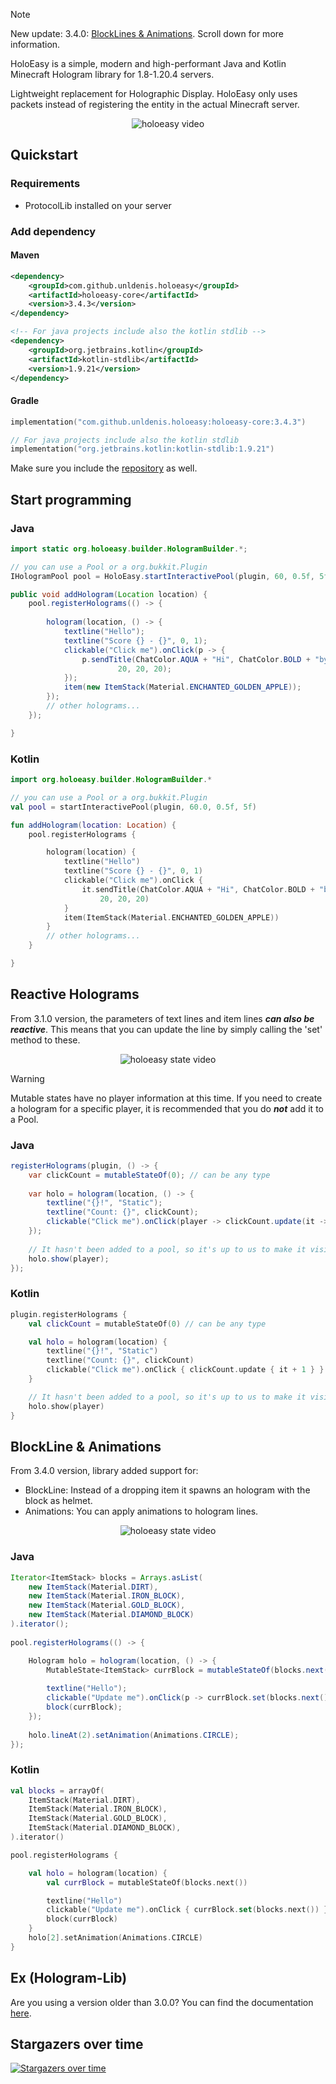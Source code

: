 > [!NOTE]
> New update: 3.4.0: [BlockLines & Animations](https://github.com/unldenis/holoeasy?tab=readme-ov-file#blockline--animations). Scroll down for more information.

HoloEasy is a simple, modern and high-performant Java and Kotlin Minecraft Hologram library for 1.8-1.20.4 servers.

Lightweight replacement for Holographic Display. HoloEasy only uses packets instead of registering the entity in the actual Minecraft server.
<p align="center">
  <img src="preview/gif.gif"  alt="holoeasy video"/>
</p>

## Quickstart

### Requirements 
* ProtocolLib installed on your server

### Add dependency
#### Maven

```xml
<dependency>
    <groupId>com.github.unldenis.holoeasy</groupId>
    <artifactId>holoeasy-core</artifactId>
    <version>3.4.3</version>
</dependency>

<!-- For java projects include also the kotlin stdlib -->
<dependency>
    <groupId>org.jetbrains.kotlin</groupId>
    <artifactId>kotlin-stdlib</artifactId>
    <version>1.9.21</version>
</dependency>
```

#### Gradle

```kotlin
implementation("com.github.unldenis.holoeasy:holoeasy-core:3.4.3")

// For java projects include also the kotlin stdlib
implementation("org.jetbrains.kotlin:kotlin-stdlib:1.9.21")

```

Make sure you include the <a href="https://jitpack.io/">repository</a> as well.

## Start programming

### Java

```java
import static org.holoeasy.builder.HologramBuilder.*;

// you can use a Pool or a org.bukkit.Plugin
IHologramPool pool = HoloEasy.startInteractivePool(plugin, 60, 0.5f, 5f);

public void addHologram(Location location) {
    pool.registerHolograms(() -> {
        
        hologram(location, () -> {
            textline("Hello");
            textline("Score {} - {}", 0, 1);
            clickable("Click me").onClick(p -> {
                p.sendTitle(ChatColor.AQUA + "Hi", ChatColor.BOLD + "by HoloEasy",
                        20, 20, 20);
            });
            item(new ItemStack(Material.ENCHANTED_GOLDEN_APPLE));
        });
        // other holograms...
    });

}
```

### Kotlin
```kotlin
import org.holoeasy.builder.HologramBuilder.*

// you can use a Pool or a org.bukkit.Plugin 
val pool = startInteractivePool(plugin, 60.0, 0.5f, 5f)

fun addHologram(location: Location) {
    pool.registerHolograms {

        hologram(location) {
            textline("Hello")
            textline("Score {} - {}", 0, 1)
            clickable("Click me").onClick {
                it.sendTitle(ChatColor.AQUA + "Hi", ChatColor.BOLD + "by HoloEasy",
                    20, 20, 20)
            }
            item(ItemStack(Material.ENCHANTED_GOLDEN_APPLE))
        }
        // other holograms...
    }

}
```

## Reactive Holograms
From 3.1.0 version, the parameters of text lines and item lines **_can also be reactive_**. This means that you can update the line by simply calling the 'set' method to these.

<p align="center">
  <img src="preview/state.gif"  alt="holoeasy state video"/>
</p>

> [!WARNING]
> Mutable states have no player information at this time. If you need to create a hologram for a specific player, it is recommended that you do **_not_** add it to a Pool.
### Java
```java
registerHolograms(plugin, () -> {
    var clickCount = mutableStateOf(0); // can be any type
    
    var holo = hologram(location, () -> {
        textline("{}!", "Static");
        textline("Count: {}", clickCount);
        clickable("Click me").onClick(player -> clickCount.update(it -> it + 1));
    });
    
    // It hasn't been added to a pool, so it's up to us to make it visible and hide it from players. It's better to use a pool because it's automatic and performs asynchronous operations.
    holo.show(player);
});
```

### Kotlin

```kotlin
plugin.registerHolograms {
    val clickCount = mutableStateOf(0) // can be any type

    val holo = hologram(location) {
        textline("{}!", "Static")
        textline("Count: {}", clickCount)
        clickable("Click me").onClick { clickCount.update { it + 1 } }
    }

    // It hasn't been added to a pool, so it's up to us to make it visible and hide it from players. It's better to use a pool because it's automatic and performs asynchronous operations.
    holo.show(player)
}
```

## BlockLine & Animations
From 3.4.0 version, library added support for:
- BlockLine: Instead of a dropping item it spawns an hologram with the block as helmet.
- Animations: You can apply animations to hologram lines.
<p align="center">
  <img src="preview/blockline-and-animations.gif"  alt="holoeasy state video"/>
</p>

### Java
```java
Iterator<ItemStack> blocks = Arrays.asList(
    new ItemStack(Material.DIRT),
    new ItemStack(Material.IRON_BLOCK),
    new ItemStack(Material.GOLD_BLOCK),
    new ItemStack(Material.DIAMOND_BLOCK)
).iterator();
                    
pool.registerHolograms(() -> {

    Hologram holo = hologram(location, () -> {
        MutableState<ItemStack> currBlock = mutableStateOf(blocks.next()); // can be any type
    
        textline("Hello");
        clickable("Update me").onClick(p -> currBlock.set(blocks.next()));
        block(currBlock);
    });
                
    holo.lineAt(2).setAnimation(Animations.CIRCLE);
});
```

### Kotlin

```kotlin
val blocks = arrayOf(
    ItemStack(Material.DIRT),
    ItemStack(Material.IRON_BLOCK),
    ItemStack(Material.GOLD_BLOCK),
    ItemStack(Material.DIAMOND_BLOCK),
).iterator()

pool.registerHolograms {

    val holo = hologram(location) {
        val currBlock = mutableStateOf(blocks.next()) 

        textline("Hello")
        clickable("Update me").onClick { currBlock.set(blocks.next()) }
        block(currBlock)
    }
    holo[2].setAnimation(Animations.CIRCLE)
}
```

## Ex (Hologram-Lib)
Are you using a version older than 3.0.0? You can find the documentation <a href="https://unldenis.github.io/hologramlib/">here</a>.

## Stargazers over time
[![Stargazers over time](https://starchart.cc/unldenis/holoeasy.svg?variant=adaptive)](https://starchart.cc/unldenis/holoeasy)
